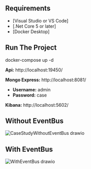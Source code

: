 ## Requirements

* [Visual Studio or VS Code]
* [.Net Core 5 or later]
* [Docker Desktop]

## Run The Project

docker-compose up -d

**Api:** http://localhost:19450/

**Mongo Express:** http://localhost:8081/
* **Username:** admin
* **Password:** case

**Kibana:** http://localhost:5602/

## Without EventBus
![CaseStudyWithoutEventBus drawio](https://user-images.githubusercontent.com/31844234/149674855-ef8c9112-44dc-4b21-aa91-dbcb9b310fac.png)

## With EventBus
![WithEventBus drawio](https://user-images.githubusercontent.com/31844234/149674870-575cabe7-555f-46a2-ae07-310b5a535402.png)
